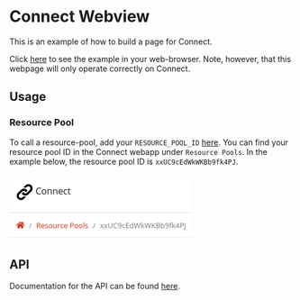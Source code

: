 # Connect Webview
This is an example of how to build a page for Connect.

Click [here](https://hrst-connect.github.io/connect-webview/) to see the example in your web-browser. Note, however, that this webpage will only operate correctly on Connect.


## Usage
### Resource Pool
To call a resource-pool, add your `RESOURCE_POOL_ID` [here](https://github.com/hapi-robo/connect-webview/blob/616819f61c11d6d71c1a71421a0bfcb1a0140dfd/js/resource-pool.js#L1). You can find your resource pool ID in the Connect webapp under `Resource Pools`. In the example below, the resource pool ID is `xxUC9cEdWkWKBb9fk4PJ`.

![resource-pool-id](docs/assets/resource_pool_id.png)


## API
Documentation for the API can be found [here](https://hrst-connect.github.io/connect-webview/).

